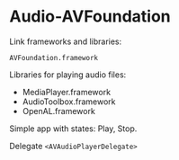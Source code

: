 Audio-AVFoundation
==

Link frameworks and libraries:

`
AVFoundation.framework
`

Libraries for playing audio files:

* MediaPlayer.framework
* AudioToolbox.framework
* OpenAL.framework


Simple app with states: Play, Stop.

Delegate
`
<AVAudioPlayerDelegate>
`



